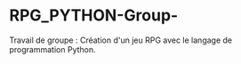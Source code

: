 # RPG_PYTHON-Group-
Travail de groupe : Création d'un jeu RPG avec le langage de programmation Python. 
